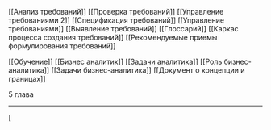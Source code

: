 [[Анализ требований]]
[[Проверка требований]]
[[Управление требованиями 2]]
[[Спецификация требований]]
[[Управление требованиями]]
[[Выявление требований]]
[[Глоссарий]]
[[Каркас процесса создания требований]]
[[Рекомендуемые приемы формулирования требований]]

[[Обучение]]
[[Бизнес аналитик]]
[[Задачи аналитика]]
[[Роль бизнес-аналитика]]
[[Задачи бизнес-аналитика]]
[[Документ о концепции и границах]]

5 глава
___
[